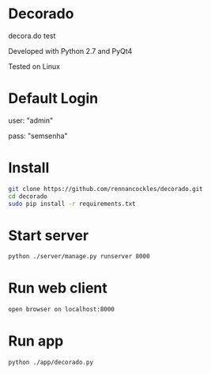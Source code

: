 # Decorado

decora.do test

Developed with Python 2.7 and PyQt4

Tested on Linux


# Default Login

user: "admin"

pass: "semsenha"


# Install

```bash
git clone https://github.com/rennancockles/decorado.git
cd decorado
sudo pip install -r requirements.txt
```


# Start server

```bash
python ./server/manage.py runserver 8000
```


# Run web client

```bash
open browser on localhost:8000
```

# Run app

```bash
python ./app/decorado.py
```

